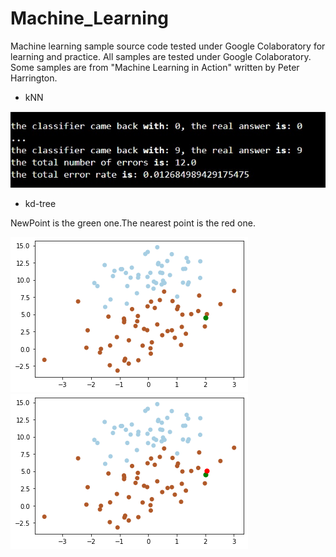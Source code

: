 # Machine_Learning
Machine learning sample source code tested under Google Colaboratory for learning and practice. All samples are tested under Google Colaboratory. Some samples are from "Machine Learning in Action" written by Peter Harrington.
 - kNN
 
![alt text](https://github.com/soarbear/Machine_Learning/blob/master/kNN/result_kNN.jpg)

 - kd-tree
 
NewPoint is the green one.The nearest point is the red one.

![alt text](https://github.com/soarbear/Machine_Learning/blob/master/kd_tree/kd_tree_newPoint.png)
![alt text](https://github.com/soarbear/Machine_Learning/blob/master/kd_tree/kd_tree_findNearestPoint.png)
 
